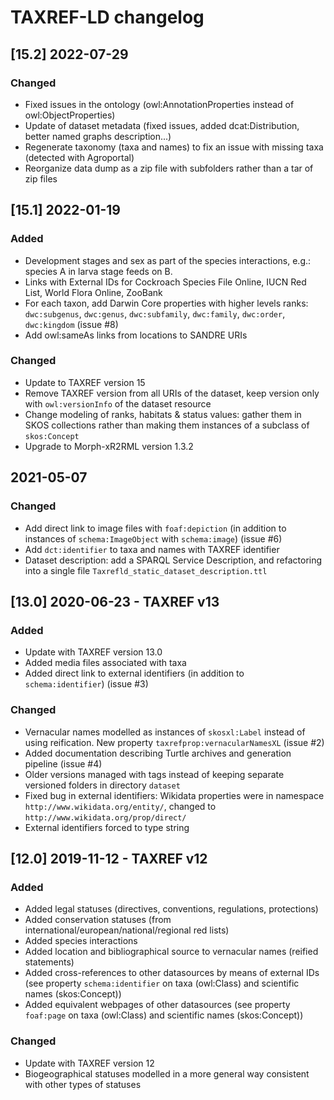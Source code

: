 # TAXREF-LD changelog


## [15.2] 2022-07-29

### Changed
- Fixed issues in the ontology (owl:AnnotationProperties instead of owl:ObjectProperties)
- Update of dataset metadata (fixed issues, added dcat:Distribution, better named graphs description...)
- Regenerate taxonomy (taxa and names) to fix an issue with missing taxa (detected with Agroportal)
- Reorganize data dump as a zip file with subfolders rather than a tar of zip files


## [15.1] 2022-01-19

### Added
- Development stages and sex as part of the species interactions, e.g.: species A in larva stage feeds on B.
- Links with External IDs for Cockroach Species File Online, IUCN Red List, World Flora Online, ZooBank
- For each taxon, add Darwin Core properties with higher levels ranks: `dwc:subgenus`, `dwc:genus`, `dwc:subfamily`, `dwc:family`, `dwc:order`, `dwc:kingdom` (issue #8)
- Add owl:sameAs links from locations to SANDRE URIs

### Changed
- Update to TAXREF version 15
- Remove TAXREF version from all URIs of the dataset, keep version only with `owl:versionInfo` of the dataset resource
- Change modeling of ranks, habitats & status values: gather them in SKOS collections rather than making them instances of a subclass of `skos:Concept`
- Upgrade to Morph-xR2RML version 1.3.2



## 2021-05-07

### Changed
- Add direct link to image files with `foaf:depiction` (in addition to instances of `schema:ImageObject` with `schema:image`) (issue #6)
- Add `dct:identifier` to taxa and names with TAXREF identifier
- Dataset description: add a SPARQL Service Description, and refactoring into a single file `Taxrefld_static_dataset_description.ttl`


## [13.0] 2020-06-23 - TAXREF v13

### Added
- Update with TAXREF version 13.0
- Added media files associated with taxa
- Added direct link to external identifiers (in addition to `schema:identifier`) (issue #3)

### Changed
- Vernacular names modelled as instances of `skosxl:Label` instead of using reification. New property `taxrefprop:vernacularNamesXL` (issue #2)
- Added documentation describing Turtle archives and generation pipeline (issue #4)
- Older versions managed with tags instead of keeping separate versioned folders in directory `dataset`
- Fixed bug in external identifiers: Wikidata properties were in namespace `http://www.wikidata.org/entity/`, changed to `http://www.wikidata.org/prop/direct/`
- External identifiers forced to type string


## [12.0] 2019-11-12 - TAXREF v12

### Added
- Added legal statuses (directives, conventions, regulations, protections)
- Added conservation statuses (from international/european/national/regional red lists)
- Added species interactions
- Added location and bibliographical source to vernacular names (reified statements)
- Added cross-references to other datasources by means of external IDs (see property `schema:identifier` on taxa (owl:Class) and scientific names (skos:Concept))
- Added equivalent webpages of other datasources (see property `foaf:page` on taxa (owl:Class) and scientific names (skos:Concept))

### Changed
- Update with TAXREF version 12
- Biogeographical statuses modelled in a more general way consistent with other types of statuses

